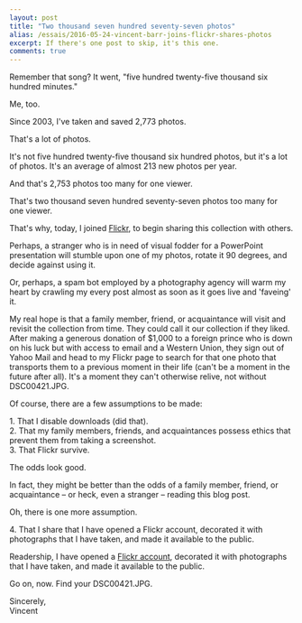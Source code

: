 ```yaml
---
layout: post
title: "Two thousand seven hundred seventy-seven photos"
alias: /essais/2016-05-24-vincent-barr-joins-flickr-shares-photos
excerpt: If there's one post to skip, it's this one.  
comments: true
---
```


Remember that song? It went, "five hundred twenty-five thousand six hundred minutes." 

Me, too.  

Since 2003, I've taken and saved 2,773 photos.  

That's a lot of photos. 

It's not five hundred twenty-five thousand six hundred photos, but it's a lot of photos. It's an average of almost 213 new photos per year.

And that's 2,753 photos too many for one viewer. 

That's two thousand seven hundred seventy-seven photos too many for one viewer. 

That's why, today, I joined [Flickr](https://www.flickr.com/photos/vincentbarr/), to begin sharing this collection with others. 

Perhaps, a stranger who is in need of visual fodder for a PowerPoint presentation will stumble upon one of my photos, rotate it 90 degrees, and decide against using it. 

Or, perhaps, a spam bot employed by a photography agency will warm my heart by crawling my every post almost as soon as it goes live and 'faveing' it. 

My real hope is that a family member, friend, or acquaintance will visit and revisit the collection from time. They could call it our collection if they liked. After making a generous donation of $1,000 to a foreign prince who is down on his luck but with access to email and a Western Union, they sign out of Yahoo Mail and head to my Flickr page to search for that one photo that transports them to a previous moment in their life (can't be a moment in the future after all). It's a moment they can't otherwise relive, not without DSC00421.JPG. 

Of course, there are a few assumptions to be made: 
 
1\. That I disable downloads (did that).  
2\. That my family members, friends, and acquaintances possess ethics that prevent them from taking a screenshot.  
3\. That Flickr survive.  

The odds look good. 

In fact, they might be better than the odds of a family member, friend, or acquaintance – or heck, even a stranger – reading this blog post.

Oh, there is one more assumption. 

4\. That I share that I have opened a Flickr account, decorated it with photographs that I have taken, and made it available to the public.

Readership, I have opened a [Flickr account](https://www.flickr.com/photos/vincentbarr/), decorated it with photographs that I have taken, and made it available to the public. 

Go on, now. Find your DSC00421.JPG.

Sincerely,  
Vincent